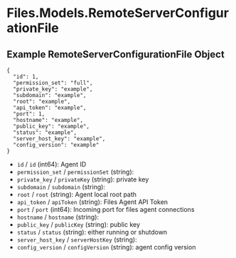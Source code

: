 # Files.Models.RemoteServerConfigurationFile

## Example RemoteServerConfigurationFile Object

```
{
  "id": 1,
  "permission_set": "full",
  "private_key": "example",
  "subdomain": "example",
  "root": "example",
  "api_token": "example",
  "port": 1,
  "hostname": "example",
  "public_key": "example",
  "status": "example",
  "server_host_key": "example",
  "config_version": "example"
}
```

* `id` / `id`  (int64): Agent ID
* `permission_set` / `permissionSet`  (string): 
* `private_key` / `privateKey`  (string): private key
* `subdomain` / `subdomain`  (string): 
* `root` / `root`  (string): Agent local root path
* `api_token` / `apiToken`  (string): Files Agent API Token
* `port` / `port`  (int64): Incoming port for files agent connections
* `hostname` / `hostname`  (string): 
* `public_key` / `publicKey`  (string): public key
* `status` / `status`  (string): either running or shutdown
* `server_host_key` / `serverHostKey`  (string): 
* `config_version` / `configVersion`  (string): agent config version
